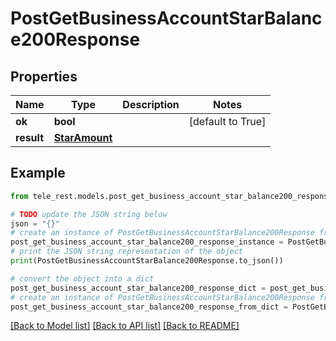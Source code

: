 # PostGetBusinessAccountStarBalance200Response


## Properties

Name | Type | Description | Notes
------------ | ------------- | ------------- | -------------
**ok** | **bool** |  | [default to True]
**result** | [**StarAmount**](StarAmount.md) |  | 

## Example

```python
from tele_rest.models.post_get_business_account_star_balance200_response import PostGetBusinessAccountStarBalance200Response

# TODO update the JSON string below
json = "{}"
# create an instance of PostGetBusinessAccountStarBalance200Response from a JSON string
post_get_business_account_star_balance200_response_instance = PostGetBusinessAccountStarBalance200Response.from_json(json)
# print the JSON string representation of the object
print(PostGetBusinessAccountStarBalance200Response.to_json())

# convert the object into a dict
post_get_business_account_star_balance200_response_dict = post_get_business_account_star_balance200_response_instance.to_dict()
# create an instance of PostGetBusinessAccountStarBalance200Response from a dict
post_get_business_account_star_balance200_response_from_dict = PostGetBusinessAccountStarBalance200Response.from_dict(post_get_business_account_star_balance200_response_dict)
```
[[Back to Model list]](../README.md#documentation-for-models) [[Back to API list]](../README.md#documentation-for-api-endpoints) [[Back to README]](../README.md)


